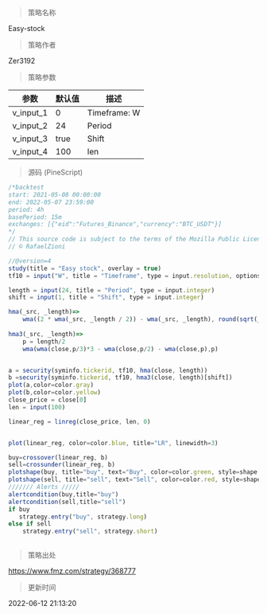 
> 策略名称

Easy-stock

> 策略作者

Zer3192



> 策略参数



|参数|默认值|描述|
|----|----|----|
|v_input_1|0|Timeframe: W|5|15|30|60|120|240|360|720|D|1|
|v_input_2|24|Period|
|v_input_3|true|Shift|
|v_input_4|100|len|


> 源码 (PineScript)

``` javascript
/*backtest
start: 2021-05-08 00:00:00
end: 2022-05-07 23:59:00
period: 4h
basePeriod: 15m
exchanges: [{"eid":"Futures_Binance","currency":"BTC_USDT"}]
*/
// This source code is subject to the terms of the Mozilla Public License 2.0 at https://mozilla.org/MPL/2.0/
// © RafaelZioni

//@version=4
study(title = "Easy stock", overlay = true)
tf10 = input("W", title = "Timeframe", type = input.resolution, options = ["1", "5", "15", "30", "60","120", "240","360","720", "D", "W"])

length = input(24, title = "Period", type = input.integer)
shift = input(1, title = "Shift", type = input.integer)

hma(_src, _length)=>
    wma((2 * wma(_src, _length / 2)) - wma(_src, _length), round(sqrt(_length)))
    
hma3(_src, _length)=>
    p = length/2
    wma(wma(close,p/3)*3 - wma(close,p/2) - wma(close,p),p)


a = security(syminfo.tickerid, tf10, hma(close, length))
b =security(syminfo.tickerid, tf10, hma3(close, length)[shift])
plot(a,color=color.gray)
plot(b,color=color.yellow)
close_price = close[0]
len = input(100)

linear_reg = linreg(close_price, len, 0)


plot(linear_reg, color=color.blue, title="LR", linewidth=3)

buy=crossover(linear_reg, b) 
sell=crossunder(linear_reg, b) 
plotshape(buy, title="buy", text="Buy", color=color.green, style=shape.labelup, location=location.belowbar, size=size.small, textcolor=color.white, transp=0)  //plot for buy icon
plotshape(sell, title="sell", text="Sell", color=color.red, style=shape.labeldown, location=location.abovebar, size=size.small, textcolor=color.white, transp=0)  //plot for sell icon
/////// Alerts /////
alertcondition(buy,title="buy")
alertcondition(sell,title="sell")
if buy
   strategy.entry("buy", strategy.long)
else if sell
    strategy.entry("sell", strategy.short)    
    
```

> 策略出处

https://www.fmz.com/strategy/368777

> 更新时间

2022-06-12 21:13:20
